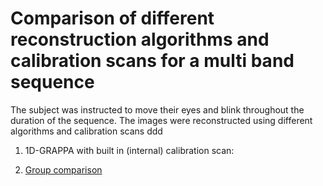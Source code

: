 # Comparison of different reconstruction algorithms and calibration scans for a multi band sequence

The subject was instructed to move their eyes and blink throughout the duration of the sequence. The images were 
reconstructed using different algorithms and calibration scans
ddd
1. 1D-GRAPPA with built in (internal) calibration scan: 

1. [Group comparison](https://cdn.rawgit.com/chrisfilo/slice_leakage/033e8b20/reports/bold_group.html)
